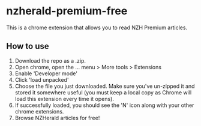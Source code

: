 # nzherald-premium-free

This is a chrome extension that allows you to read NZH Premium articles.

## How to use

1. Download the repo as a .zip.
2. Open chrome, open the ... menu > More tools > Extensions
3. Enable 'Developer mode'
4. Click 'load unpacked'
5. Choose the file you just downloaded. Make sure you've un-zipped it and stored it somewhere useful (you must keep a local copy as Chrome will load this extension every time it opens).
6. If successfully loaded, you should see the 'N' icon along with your other chrome extensions.
7. Browse NZHerald articles for free!
